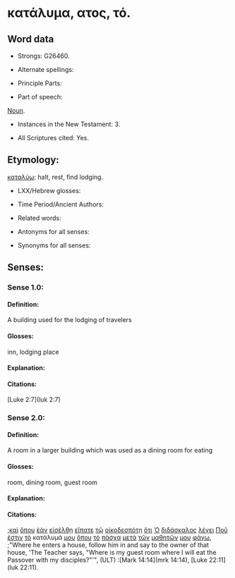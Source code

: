 # κατάλυμα, ατος, τό.

<!-- Status: S2=Needs2ndReview -->
<!-- Lexica used for edits: BDAG, FFM, LN, BN, A-S -->

## Word data

* Strongs: G26460.


* Alternate spellings:

* Principle Parts: 

* Part of speech: 

[Noun](http://ugg.readthedocs.io/en/latest/noun.html).

* Instances in the New Testament: 3.

* All Scriptures cited: Yes.

## Etymology: 

[καταλύω](../G26470/01.md): halt, rest, find lodging.

* LXX/Hebrew glosses: 

* Time Period/Ancient Authors: 

* Related words: 

* Antonyms for all senses:

* Synonyms for all senses: 

## Senses:

### Sense 1.0:

#### Definition: 

A building used for the lodging of travelers 

#### Glosses:

inn, lodging place 

#### Explanation:

#### Citations:

[Luke 2:7](luk 2:7)

### Sense 2.0:

#### Definition: 

A room in a larger building which was used as a dining room for eating

#### Glosses:

room, dining room, guest room

#### Explanation:

#### Citations:

;[καὶ](../G25320/01.md) [ὅπου](../G36990/01.md) [ἐὰν](../G14370/01.md) [εἰσέλθῃ](../G15250/01.md) [εἴπατε](../G30040/01.md) [τῷ](../G35880/01.md) [οἰκοδεσπότῃ](../G36170/01.md) [ὅτι](../G37540/01.md) [Ὁ](../G35880/01.md) [διδάσκαλος](../G13200/01.md) [λέγει](../G30040/01.md) [Ποῦ](../G42260/01.md) [ἐστιν](../G99999/01.md) [τὸ](../G35880/01.md) κατάλυμά [μου](../G14730/01.md) [ὅπου](../G36990/01.md) [τὸ](../G35880/01.md) [πάσχα](../G39570/01.md) [μετὰ](../G33260/01.md) [τῶν](../G35880/01.md) [μαθητῶν](../G31010/01.md) [μου](../G14730/01.md) [φάγω](../G20680/01.md), 
;"Where he enters a house, follow him in and say to the owner of that house, 'The Teacher says, "Where is my guest room where I will eat the Passover with my disciples?"'",  (ULT)
:[Mark 14:14](mrk 14:14), [Luke 22:11](luk 22:11).

